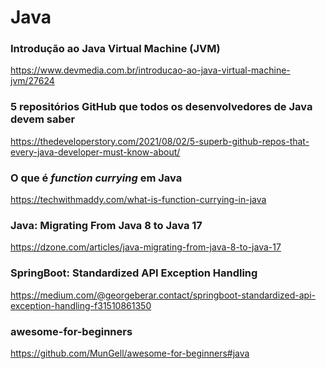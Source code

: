 # Java

### Introdução ao Java Virtual Machine (JVM)

<!-- markdown-link-check-disable-next-line -->
https://www.devmedia.com.br/introducao-ao-java-virtual-machine-jvm/27624

### 5 repositórios GitHub que todos os desenvolvedores de Java devem saber

<!-- markdown-link-check-disable-next-line -->
https://thedeveloperstory.com/2021/08/02/5-superb-github-repos-that-every-java-developer-must-know-about/

### O que é *function currying* em Java

<!-- markdown-link-check-disable-next-line -->
https://techwithmaddy.com/what-is-function-currying-in-java

### Java: Migrating From Java 8 to Java 17

<!-- markdown-link-check-disable-next-line -->
https://dzone.com/articles/java-migrating-from-java-8-to-java-17

### SpringBoot: Standardized API Exception Handling

<!-- markdown-link-check-disable-next-line -->
https://medium.com/@georgeberar.contact/springboot-standardized-api-exception-handling-f31510861350

### awesome-for-beginners

<!-- markdown-link-check-disable-next-line -->
https://github.com/MunGell/awesome-for-beginners#java
